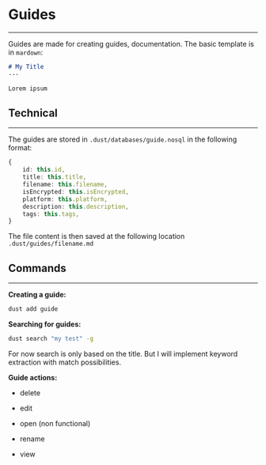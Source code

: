 # Guides

---

Guides are made for creating guides, documentation. The basic template is in `mardown`:

```markdown
# My Title 
---

Lorem ipsum
```

## Technical

---

The guides are stored in `.dust/databases/guide.nosql` in the following format:

```typescript
{
    id: this.id,
    title: this.title,
    filename: this.filename,
    isEncrypted: this.isEncrypted,
    platform: this.platform,
    description: this.description,
    tags: this.tags,
}
```

The file content is then saved at the following location `.dust/guides/filename.md`



## Commands

---

**Creating a guide:**

```bash
dust add guide
```

**Searching for guides:**

```bash
dust search "my test" -g
```

For now search is only based on the title. But I will implement keyword extraction with match possibilities.

**Guide actions:**

- delete

- edit

- open (non functional)

- rename

- view
